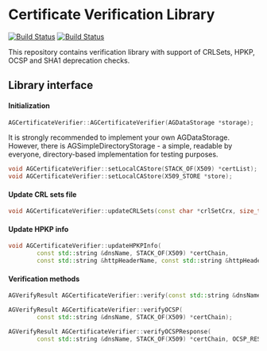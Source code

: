 # Certificate Verification Library

[![Build Status](https://travis-ci.org/sfionov/VerificationLibrary.svg?branch=feature%2F10)](https://travis-ci.org/sfionov/VerificationLibrary) [![Build Status](https://travis-ci.org/sfionov/VerificationLibrary.svg?branch=master)](https://travis-ci.org/sfionov/VerificationLibrary)

This repository contains verification library with support of CRLSets, HPKP, OCSP and SHA1 deprecation checks.

## Library interface

#### Initialization

```c++
AGCertificateVerifier::AGCertificateVerifier(AGDataStorage *storage);
```
It is strongly recommended to implement your own AGDataStorage. However, there is AGSimpleDirectoryStorage - a simple, readable by everyone, directory-based implementation for testing purposes.

```c++
void AGCertificateVerifier::setLocalCAStore(STACK_OF(X509) *certList);
void AGCertificateVerifier::setLocalCAStore(X509_STORE *store);
```

#### Update CRL sets file

```c++
void AGCertificateVerifier::updateCRLSets(const char *crlSetCrx, size_t crlSetCrxLen);
```

#### Update HPKP info

```c++
void AGCertificateVerifier::updateHPKPInfo(
        const std::string &dnsName, STACK_OF(X509) *certChain, 
        const std::string &httpHeaderName, const std::string &httpHeaderValue);
```

#### Verification methods

```c++
AGVerifyResult AGCertificateVerifier::verify(const std::string &dnsName, STACK_OF(X509) *certChain);
```

```c++
AGVerifyResult AGCertificateVerifier::verifyOCSP(
        const std::string &dnsName, STACK_OF(X509) *certChain);
```

```c++
AGVerifyResult AGCertificateVerifier::verifyOCSPResponse(
        const std::string &dnsName, STACK_OF(X509) *certChain, OCSP_RESPONSE *ocspResponse);
```
